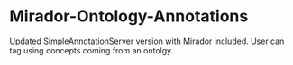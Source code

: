 # Mirador-Ontology-Annotations

Updated SimpleAnnotationServer version with Mirador included. User can tag using concepts coming from an ontolgy.
